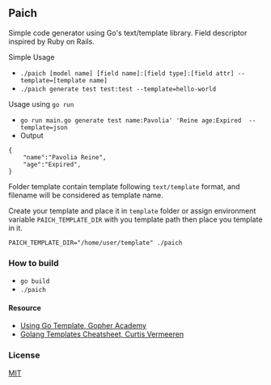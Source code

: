 ## Paich

Simple code generator using Go's text/template library. Field descriptor inspired by Ruby on Rails.

Simple Usage
  - `./paich [model name] [field name]:[field type]:[field attr] --template=[template name]`
  - `./paich generate test test:test --template=hello-world`

Usage using `go run`
  - `go run main.go generate test name:Pavolia' 'Reine age:Expired  --template=json`
  -   Output
```
{ 
    "name":"Pavolia Reine",
    "age":"Expired", 
}
```

Folder template contain template following `text/template` format, and filename will be considered as template name.

Create your template and place it in `template` folder or assign environment variable `PAICH_TEMPLATE_DIR` with you template path then place you template in it.

```
PAICH_TEMPLATE_DIR="/home/user/template" ./paich 
```

### How to build

- `go build`
- `./paich`

#### Resource

- [Using Go Template, Gopher Academy](https://blog.gopheracademy.com/advent-2017/using-go-templates/)
- [Golang Templates Cheatsheet, Curtis Vermeeren](https://curtisvermeeren.github.io/2017/09/14/Golang-Templates-Cheatsheet)

### License

[MIT](./LICENSE)